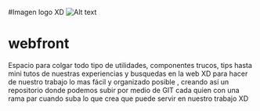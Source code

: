 #Imagen logo XD
![Alt text](http://www.theweblabel.com/sites/default/files/field/image/Front%20End%20Developers%20-%20The%20Web%20Label.jpg "webfront")
# webfront
Espacio para colgar todo tipo de utilidades, componentes trucos, tips hasta mini tutos de nuestras experiencias y busquedas en la web XD  para hacer de nuestro trabajo lo mas fácil y organizado posible , creando así un repositorio donde podemos subir por medio de GIT cada quien con una rama par cuando suba lo que crea que puede servir en nuestro trabajo XD
